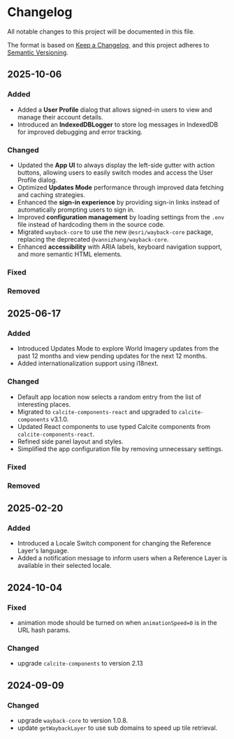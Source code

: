 # Changelog

All notable changes to this project will be documented in this file.

The format is based on [Keep a Changelog](https://keepachangelog.com/en/1.1.0/),
and this project adheres to [Semantic Versioning](https://semver.org/spec/v2.0.0.html).

## 2025-10-06

### Added
- Added a **User Profile** dialog that allows signed-in users to view and manage their account details.  
- Introduced an **IndexedDBLogger** to store log messages in IndexedDB for improved debugging and error tracking.  

### Changed
- Updated the **App UI** to always display the left-side gutter with action buttons, allowing users to easily switch modes and access the User Profile dialog.  
- Optimized **Updates Mode** performance through improved data fetching and caching strategies.  
- Enhanced the **sign-in experience** by providing sign-in links instead of automatically prompting users to sign in.  
- Improved **configuration management** by loading settings from the `.env` file instead of hardcoding them in the source code.  
- Migrated `wayback-core` to use the new `@esri/wayback-core` package, replacing the deprecated `@vannizhang/wayback-core`.  
- Enhanced **accessibility** with ARIA labels, keyboard navigation support, and more semantic HTML elements.  
### Fixed

### Removed

## 2025-06-17

### Added
- Introduced Updates Mode to explore World Imagery updates from the past 12 months and view pending updates for the next 12 months.
- Added internationalization support using i18next.

### Changed
- Default app location now selects a random entry from the list of interesting places.
- Migrated to `calcite-components-react` and upgraded to `calcite-components` v3.1.0.
- Updated React components to use typed Calcite components from `calcite-components-react`.
- Refined side panel layout and styles.
- Simplified the app configuration file by removing unnecessary settings.

### Fixed

### Removed

## 2025-02-20

### Added
- Introduced a Locale Switch component for changing the Reference Layer's language.
- Added a notification message to inform users when a Reference Layer is available in their selected locale.

## 2024-10-04

### Fixed
- animation mode should be turned on when `animationSpeed=0` is in the URL hash params.

### Changed
- upgrade `calcite-components` to version 2.13

## 2024-09-09

### Changed
- upgrade `wayback-core` to version 1.0.8.
- update `getWaybackLayer` to use sub domains to speed up tile retrieval.

